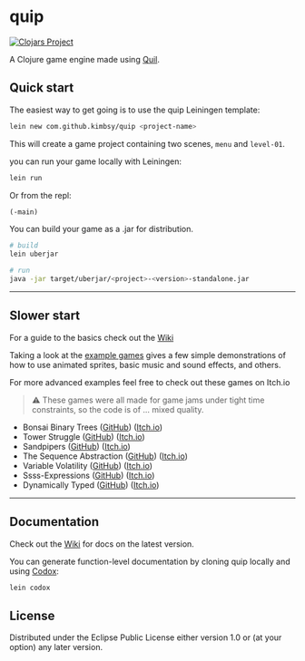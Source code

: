 # quip

[![Clojars Project](https://img.shields.io/clojars/v/com.kimbsy/quip.svg)](https://clojars.org/com.kimbsy/quip)

A Clojure game engine made using [Quil](http://quil.info/).

## Quick start

The easiest way to get going is to use the quip Leiningen template:

``` bash
lein new com.github.kimbsy/quip <project-name>
```

This will create a game project containing two scenes, `menu` and `level-01`.

you can run your game locally with Leiningen:

``` bash
lein run
```

Or from the repl:

``` Clojure
(-main)
```

You can build your game as a .jar for distribution.

``` bash
# build
lein uberjar

# run
java -jar target/uberjar/<project>-<version>-standalone.jar
```

----

## Slower start

For a guide to the basics check out the [Wiki](https://github.com/Kimbsy/quip/wiki)

Taking a look at the [example games](example_games) gives a few simple demonstrations of how to use animated sprites, basic music and sound effects, and others.

For more advanced examples feel free to check out these games on Itch.io

> :warning: These games were all made for game jams under tight time constraints, so the code is of ... mixed quality.

- Bonsai Binary Trees ([GitHub](https://github.com/Kimbsy/bonsai)) ([Itch.io](https://kimbsy.itch.io/bonsai))
- Tower Struggle ([GitHub](https://github.com/jonathan-rose/tower-struggle)) ([Itch.io](https://kimbsy.itch.io/tower-struggle))
- Sandpipers ([GitHub](https://github.com/jonathan-rose/sandpipers)) ([Itch.io](https://grinky.itch.io/sandpipers))
- The Sequence Abstraction ([GitHub](https://github.com/Kimbsy/sequence-abstraction)) ([Itch.io](https://kimbsy.itch.io/the-sequence-abstraction))
- Variable Volatility ([GitHub](https://github.com/Kimbsy/variable-volatility)) ([Itch.io](https://kimbsy.itch.io/variable-volatility))
- Ssss-Expressions ([GitHub](https://github.com/Kimbsy/ssss-expressions)) ([Itch.io](https://kimbsy.itch.io/ssss-expressions))
- Dynamically Typed ([GitHub](https://github.com/Kimbsy/dynamically-typed)) ([Itch.io](https://kimbsy.itch.io/dynamically-typed))

----

## Documentation

Check out the [Wiki](https://github.com/Kimbsy/quip/wiki) for docs on the latest version.

You can generate function-level documentation by cloning quip locally and using [Codox](https://github.com/weavejester/codox):

``` bash
lein codox
```

## License

Distributed under the Eclipse Public License either version 1.0 or (at your option) any later version.
